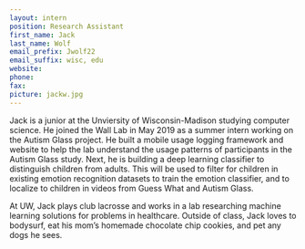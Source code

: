 ```yaml
---
layout: intern
position: Research Assistant
first_name: Jack
last_name: Wolf
email_prefix: Jwolf22
email_suffix: wisc, edu
website:
phone:
fax:
picture: jackw.jpg
---
```


Jack is a junior at the Unviersity of Wisconsin-Madison studying computer science. He joined the Wall Lab in May 2019 as a summer intern working on the Autism Glass project. He built a mobile usage logging framework and website to help the lab understand the usage patterns of participants in the Autism Glass study. Next, he is building a deep learning classifier to distinguish children from adults. This will be used to filter for children in existing emotion recognition datasets to train the emotion classifier, and to localize to children in videos from Guess What and Autism Glass.

At UW, Jack plays club lacrosse and works in a lab researching machine learning solutions for problems in healthcare. Outside of class, Jack loves to bodysurf, eat his mom’s homemade chocolate chip cookies, and pet any dogs he sees.
